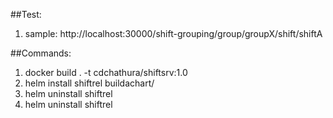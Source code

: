 
##Test:

1) sample: http://localhost:30000/shift-grouping/group/groupX/shift/shiftA


##Commands:

1) docker build . -t cdchathura/shiftsrv:1.0
2) helm install  shiftrel buildachart/
3) helm uninstall  shiftrel 
4) helm uninstall  shiftrel 